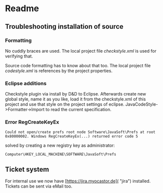 # Readme

## Troubleshooting installation of source

### Formatting
No cuddly braces are used. The local project file _checkstyle.xml_ is used for verifying that.

Source code formatting has to know about that too. The local project file _codestyle.xml_ is references by the project properties.

### Eclipse additions

Checkstyle plugin via [](http://eclipse-cs.sourceforge.net/#!/ "Checkstyle") install by D&D to Eclipse.
Afterwards create new global style, name it as you like, load it from the checkstyle.xml of this project and use that style on the project settings of eclipse. JavaCodeStyle->Formatter->Import to read the current specification.

### Error RegCreateKeyEx

    Could not open/create prefs root node Software\JavaSoft\Prefs at root 0x80000002. Windows RegCreateKeyEx(...) returned error code 5

solved by creating a new registry key as administrator:

    Computer\HKEY_LOCAL_MACHINE\SOFTWARE\JavaSoft\Prefs

## Ticket system
For internal use we now have [https://jira.myocastor.de]( "jira") installed. Tickets can be sent via eMail too.